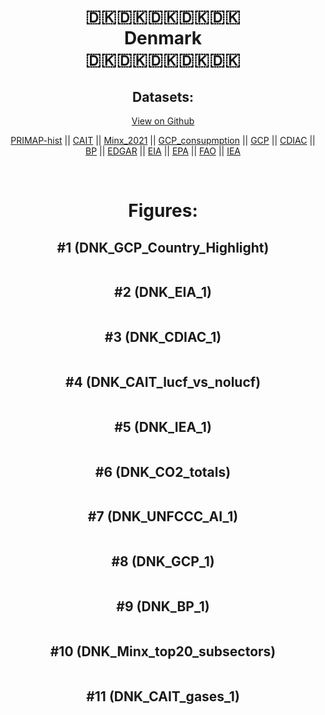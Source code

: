 
<center>
<h1 align="center">
🇩🇰🇩🇰🇩🇰🇩🇰🇩🇰
<br>
Denmark
<br>
🇩🇰🇩🇰🇩🇰🇩🇰🇩🇰
</h1>
<h2>Datasets:</h2>
<p><a href="https://github.com/dquintani/GreenhouseData/tree/master/country_data/DNK_Denmark/data">View on Github</a>
<br></p><p><a href="data/DNK_PRIMAP-hist.csv">PRIMAP-hist</a> || <a href="data/DNK_CAIT.csv">CAIT</a> || <a href="data/DNK_Minx_2021.csv">Minx_2021</a> || <a href="data/DNK_GCP_consupmption.csv">GCP_consupmption</a> || <a href="data/DNK_GCP.csv">GCP</a> || <a href="data/DNK_CDIAC.csv">CDIAC</a> || <a href="data/DNK_BP.csv">BP</a> || <a href="data/DNK_EDGAR.csv">EDGAR</a> || <a href="data/DNK_EIA.csv">EIA</a> || <a href="data/DNK_EPA.csv">EPA</a> || <a href="data/DNK_FAO.csv">FAO</a> || <a href="data/DNK_IEA.csv">IEA</a></p><p><br></p>
<h1>Figures:</h1><h2>#1 (DNK_GCP_Country_Highlight)</h2>
<p><img alt="" src="figures/DNK_GCP_Country_Highlight.png" /></p><h2>#2 (DNK_EIA_1)</h2>
<p><img alt="" src="figures/DNK_EIA_1.png" /></p><h2>#3 (DNK_CDIAC_1)</h2>
<p><img alt="" src="figures/DNK_CDIAC_1.png" /></p><h2>#4 (DNK_CAIT_lucf_vs_nolucf)</h2>
<p><img alt="" src="figures/DNK_CAIT_lucf_vs_nolucf.png" /></p><h2>#5 (DNK_IEA_1)</h2>
<p><img alt="" src="figures/DNK_IEA_1.png" /></p><h2>#6 (DNK_CO2_totals)</h2>
<p><img alt="" src="figures/DNK_CO2_totals.png" /></p><h2>#7 (DNK_UNFCCC_AI_1)</h2>
<p><img alt="" src="figures/DNK_UNFCCC_AI_1.png" /></p><h2>#8 (DNK_GCP_1)</h2>
<p><img alt="" src="figures/DNK_GCP_1.png" /></p><h2>#9 (DNK_BP_1)</h2>
<p><img alt="" src="figures/DNK_BP_1.png" /></p><h2>#10 (DNK_Minx_top20_subsectors)</h2>
<p><img alt="" src="figures/DNK_Minx_top20_subsectors.png" /></p><h2>#11 (DNK_CAIT_gases_1)</h2>
<p><img alt="" src="figures/DNK_CAIT_gases_1.png" /></p>